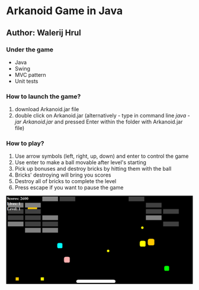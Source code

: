 # Arkanoid Game in Java
## Author: Walerij Hrul

### Under the game
* Java
* Swing
* MVC pattern
* Unit tests

### How to launch the game?
1. download Arkanoid.jar file
2. double click on Arkanoid.jar 
    (alternatively - type in command line *java -jar Arkanoid.jar* and pressed Enter within the folder with Arkanoid.jar file)

### How to play?
1. Use arrow symbols (left, right, up, down) and enter to control the game
2. Use enter to make a ball movable after level's starting
3. Pick up bonuses and destroy bricks by hitting them with the ball
4. Bricks' destroying will bring you scores 
5. Destroy all of bricks to complete the level
6. Press escape if you want to pause the game

![gamePicture](img/main.png)
